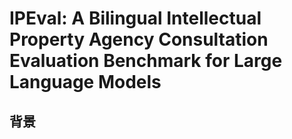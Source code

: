 # IPEval: A Bilingual Intellectual Property Agency Consultation Evaluation Benchmark for Large Language Models

## 背景
